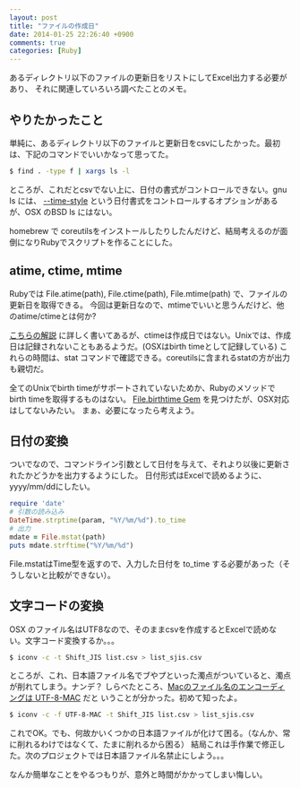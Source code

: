 ```yaml
---
layout: post
title: "ファイルの作成日"
date: 2014-01-25 22:26:40 +0900
comments: true
categories: [Ruby]
---
```


あるディレクトリ以下のファイルの更新日をリストにしてExcel出力する必要があり、
それに関連していろいろ調べたことのメモ。

<!--more-->

## やりたかったこと
単純に、あるディレクトリ以下のファイルと更新日をcsvにしたかった。最初は、下記のコマンドでいいかなって思ってた。

```bash
$ find . -type f | xargs ls -l
```

ところが、これだとcsvでない上に、日付の書式がコントロールできない。gnu ls には、 [--time-style](http://www.gnu.org/software/coreutils/manual/html_node/Formatting-file-timestamps.html) という日付書式をコントロールするオプションがあるが、OSX のBSD ls にはない。

homebrew で coreutilsをインストールしたりしたんだけど、結局考えるのが面倒になりRubyでスクリプトを作ることにした。

## atime, ctime, mtime

Rubyでは File.atime(path), File.ctime(path), File.mtime(path) で、ファイルの更新日を取得できる。
今回は更新日なので、mtimeでいいと思うんだけど、他のatime/ctimeとは何か?

[こちらの解説](http://x68000.q-e-d.net/~68user/unix/pickup?%A5%BF%A5%A4%A5%E0%A5%B9%A5%BF%A5%F3%A5%D7) に詳しく書いてあるが、ctimeは作成日ではない。Unixでは、作成日は記録されないこともあるようだ。(OSXはbirth timeとして記録している)
これらの時間は、stat コマンドで確認できる。coreutilsに含まれるstatの方が出力も親切だ。

全てのUnixでbirth timeがサポートされていないためか、Rubyのメソッドでbirth timeを取得するものはない。
[File.birthtime Gem](https://github.com/mwisnicki/ruby-file-birthtime) を見つけたが、OSX対応はしてないみたい。
まぁ、必要になったら考えよう。

## 日付の変換

ついでなので、コマンドライン引数として日付を与えて、それより以後に更新されたかどうかを出力するようにした。
日付形式はExcelで読めるように、yyyy/mm/ddにしたい。

```ruby
require 'date'
# 引数の読み込み
DateTime.strptime(param, "%Y/%m/%d").to_time
# 出力
mdate = File.mstat(path)
puts mdate.strftime("%Y/%m/%d")
```

File.mstatはTime型を返すので、入力した日付を to_time する必要があった（そうしないと比較ができない）。

## 文字コードの変換

OSX のファイル名はUTF8なので、そのままcsvを作成するとExcelで読めない。文字コード変換するか。。。

```bash
$ iconv -c -t Shift_JIS list.csv > list_sjis.csv
```

ところが、これ、日本語ファイル名でブやプといった濁点がついていると、濁点が削れてしまう。ナンデ？
しらべたところ、[Macのファイル名のエンコーディングは UTF-8-MAC](http://d.hatena.ne.jp/miau/20110805/1312555736) だと
いうことが分かった。初めて知ったよ。

```bash
$ iconv -c -f UTF-8-MAC -t Shift_JIS list.csv > list_sjis.csv
```

これでOK。でも、何故かいくつかの日本語ファイルが化けて困る。（なんか、常に削れるわけではなくて、たまに削れるから困る）
結局これは手作業で修正した。次のプロジェクトでは日本語ファイル名禁止にしよう。。。

なんか簡単なことをやるつもりが、意外と時間がかかってしまい悔しい。
